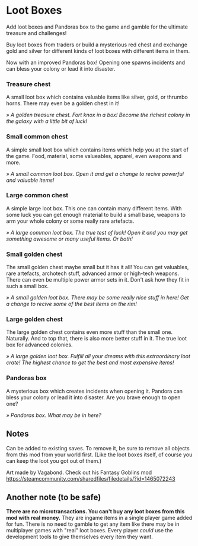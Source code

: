 # Loot Boxes

Add loot boxes and Pandoras box to the game and gamble for the ultimate treasure and challenges!

Buy loot boxes from traders or build a mysterious red chest and exchange gold and silver for different kinds of loot boxes with different items in them.

Now with an improved Pandoras box! Opening one spawns incidents and can bless your colony or lead it into disaster.

### Treasure chest
A small loot box which contains valuable items like silver, gold, or thrumbo horns. There may even be a golden chest in it!

*» A golden treasure chest. Fort knox in a box! Become the richest colony in the galaxy with a little bit of luck!*

### Small common chest
A simple small loot box which contains items which help you at the start of the game. Food, material, some valueables, apparel, even weapons and more.

*» A small common loot box. Open it and get a change to recive powerful and valuable items!*

### Large common chest
A simple large loot box. This one can contain many different items. With some luck you can get enough material to build a small base, weapons to arm your whole colony or some really rare artefacts.

*» A large common loot box. The true test of luck! Open it and you may get something awesome or many useful items. Or both!*

### Small golden chest
The small golden chest maybe small but it has it all! You can get valuables, rare artefacts, archotech stuff, advanced armor or high-tech weapons. There can even be multiple power armor sets in it. Don't ask how they fit in such a small box.

*» A small golden loot box. There may be some really nice stuff in here! Get a change to recive some of the best items on the rim!*

### Large golden chest
The large golden chest contains even more stuff than the small one. Naturally. And to top that, there is also more better stuff in it. The true loot box for advanced colonies.

*» A large golden loot box. Fulfill all your dreams with this extraordinary loot crate! The highest chance to get the best and most expensive items!*

### Pandoras box
A mysterious box which creates incidents when opening it. Pandora can bless your colony or lead it into disaster. Are you brave enough to open one?

*» Pandoras box. What may be in here?*

## Notes

Can be added to existing saves. To remove it, be sure to remove all objects from this mod from your world first. (Like the loot boxes itself, of course you can keep the loot you got out of them.)

Art made by Vagabond. Check out his Fantasy Goblins mod https://steamcommunity.com/sharedfiles/filedetails/?id=1465072243

## Another note (to be safe)
**There are no microtransactions. You can't buy any loot boxes from this mod with real money.** They are ingame items in a single player game added for fun. There is no need to gamble to get any item like there may be in multiplayer games with "real" loot boxes. Every player *could* use the development tools to give themselves every item they want.

